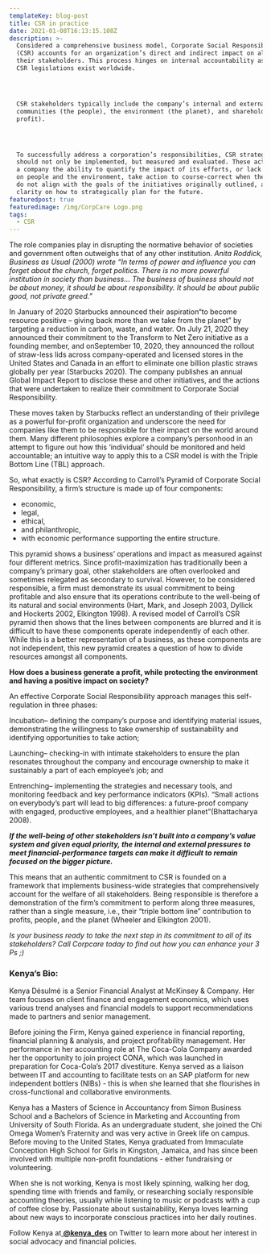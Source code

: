 ```yaml
---
templateKey: blog-post
title: CSR in practice
date: 2021-01-08T16:13:15.108Z
description: >-
  Considered a comprehensive business model, Corporate Social Responsibility
  (CSR) accounts for an organization’s direct and indirect impact on all of
  their stakeholders. This process hinges on internal accountability as very few
  CSR legislations exist worldwide.




  CSR stakeholders typically include the company’s internal and external
  communities (the people), the environment (the planet), and shareholders (the
  profit).




  To successfully address a corporation’s responsibilities, CSR strategies
  should not only be implemented, but measured and evaluated. These actions give
  a company the ability to quantify the impact of its efforts, or lack thereof,
  on people and the environment, take action to course-correct when the results
  do not align with the goals of the initiatives originally outlined, and gain
  clarity on how to strategically plan for the future.
featuredpost: true
featuredimage: /img/CorpCare Logo.png
tags:
  - CSR
---
```

The role companies play in disrupting the normative behavior of societies and government often outweighs that of any other institution. *Anita Roddick, Business as Usual (2000) wrote “In terms of power and influence you can forget about the church, forget politics. There is no more powerful institution in society than business... The business of business should not be about money, it should be about responsibility. It should be about public good, not private greed.”*

In January of 2020 Starbucks announced their aspiration“to become resource positive – giving back more than we take from the planet” by targeting a reduction in carbon, waste, and water. On July 21, 2020 they announced their commitment to the Transform to Net Zero initiative as a founding member, and onSeptember 10, 2020, they announced the rollout of straw-less lids across company-operated and licensed stores in the United States and Canada in an effort to eliminate one billion plastic straws globally per year (Starbucks 2020). The company publishes an annual Global Impact Report to disclose these and other initiatives, and the actions that were undertaken to realize their commitment to Corporate Social Responsibility.

These moves taken by Starbucks reflect an understanding of their privilege as a powerful for-profit organization and underscore the need for companies like them to be responsible for their impact on the world around them. Many different philosophies explore a company’s personhood in an attempt to figure out how this ‘individual’ should be monitored and held accountable; an intuitive way to apply this to a CSR model is with the Triple Bottom Line (TBL) approach.

So, what exactly is CSR? According to Carroll’s Pyramid of Corporate Social Responsibility, a firm’s structure is made up of four components:

* economic,
* legal,
* ethical,
* and philanthropic,
* with economic performance supporting the entire structure.

This pyramid shows a business’ operations and impact as measured against four different metrics. Since profit-maximization has traditionally been a company’s primary goal, other stakeholders are often overlooked and sometimes relegated as secondary to survival. However, to be considered responsible, a firm must demonstrate its usual commitment to being profitable and also ensure that its operations contribute to the well-being of its natural and social environments (Hart, Mark, and Joseph 2003, Dyllick and Hockerts 2002, Elkington 1998). A revised model of Carroll’s CSR pyramid then shows that the lines between components are blurred and it is difficult to have these components operate independently of each other. While this is a better representation of a business, as these components are not independent, this new pyramid creates a question of how to divide resources amongst all components.

**How does a business generate a profit, while protecting the environment and having a positive impact on society?**

An effective Corporate Social Responsibility approach manages this self-regulation in three phases:

Incubation– defining the company’s purpose and identifying material issues, demonstrating the willingness to take ownership of sustainability and identifying opportunities to take action;

Launching– checking-in with intimate stakeholders to ensure the plan resonates throughout the company and encourage ownership to make it sustainably a part of each employee’s job; and

Entrenching– implementing the strategies and necessary tools, and monitoring feedback and key performance indicators (KPIs). “Small actions on everybody’s part will lead to big differences: a future-proof company with engaged, productive employees, and a healthier planet”(Bhattacharya 2008).

***If the well-being of other stakeholders isn’t built into a company’s value system and given equal priority, the internal and external pressures to meet financial-performance targets can make it difficult to remain focused on the bigger picture.***

This means that an authentic commitment to CSR is founded on a framework that implements business-wide strategies that comprehensively account for the welfare of all stakeholders. Being responsible is therefore a demonstration of the firm’s commitment to perform along three measures, rather than a single measure, i.e., their “triple bottom line” contribution to profits, people, and the planet (Wheeler and Elkington 2001).

*Is your business ready to take the next step in its commitment to all of its stakeholders? Call Corpcare today to find out how you can enhance your 3 Ps ;)*

### Kenya’s Bio:

Kenya Désulmé is a Senior Financial Analyst at McKinsey & Company. Her team focuses on client finance and engagement economics, which uses various trend analyses and financial models to support recommendations made to partners and senior management.

Before joining the Firm, Kenya gained experience in financial reporting, financial planning & analysis, and project profitability management. Her performance in her accounting role at The Coca-Cola Company awarded her the opportunity to join project CONA, which was launched in preparation for Coca-Cola’s 2017 divestiture. Kenya served as a liaison between IT and accounting to facilitate tests on an SAP platform for new independent bottlers (NIBs) - this is when she learned that she flourishes in cross-functional and collaborative environments.

Kenya has a Masters of Science in Accountancy from Simon Business School and a Bachelors of Science in Marketing and Accounting from University of South Florida. As an undergraduate student, she joined the Chi Omega Women’s Fraternity and was very active in Greek life on campus. Before moving to the United States, Kenya graduated from Immaculate Conception High School for Girls in Kingston, Jamaica, and has since been involved with multiple non-profit foundations - either fundraising or volunteering.

When she is not working, Kenya is most likely spinning, walking her dog, spending time with friends and family, or researching socially responsible accounting theories, usually while listening to music or podcasts with a cup of coffee close by. Passionate about sustainability, Kenya loves learning about new ways to incorporate conscious practices into her daily routines.

Follow Kenya at[ **@kenya_des**](https://twitter.com/kenya_des) on Twitter to learn more about her interest in social advocacy and financial policies.
